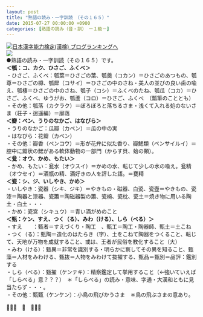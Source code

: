 ```yaml
---
layout: post
title: "熟語の読み・一字訓読　（その１６５）"
date: 2015-07-27 00:00:00 +0900
categories: [熟語の読み（音・訓）　ー１級－]
---
```


[![](/syuusyuu9701/assets/images/熟語の読み・一字訓読-（その１６５）-br_c_3028_1.gif)](http://blog.with2.net/link.php?1659096:3028 "日本漢字能力検定(漢検) ブログランキングへ")[日本漢字能力検定(漢検) ブログランキングへ](http://blog.with2.net/link.php?1659096:3028)  
![](/syuusyuu9701/assets/images/熟語の読み・一字訓読-（その１６５）-59185170c574ddfe21095a5ee05eaedb.jpg)  
●熟語の読み・一字訓読（その１６５）です。  
**＜瓠：コ、カク、ひさご、ふくべ＞**  
・ひさご、ふくべ：瓠葉＝ひさごの葉、瓠羹（コカン）＝ひさごのあつもの、瓠尊＝ひさごの樽、瓠犀（コサイ）＝ひさごの中のさね・美人の並びの良い歯の喩え、瓠棲＝ひさごの中のさね、瓠子（コシ）＝ふくべのたね、瓠瓜（コカ）＝ひさご、ふくべ、ゆうがお、瓠蘆（コロ）＝ひさご、ふくべ　（瓢箪のこととも）  
・その他：瓠落（カクラク）＝ぼろぼろと落ちるさま・浅くて入れる処のないさま（荘子・逍遥編）＝廓落  
**＜瓣：ベン、うりのなかご、はなびら＞**  
・うりのなかご：瓜瓣（カベン）＝瓜の中の実  
・はなびら：花瓣（カベン）  
・その他：瓣香（ベンコウ）＝形が花弁に似た香り、瓣鰓類（ベンサイルイ）＝腔中に瓣状の鰓がある軟体動物の一部門（からす貝、蛤の類）。  
**＜瓮：オウ、かめ、もたい＞**  
・かめ、もたい：瓮水（オウスイ）＝かめの水、転じて少しの水の喩え。瓮精（オウセイ）＝酒瓶の精、酒好きの人を評した語。＝甕精  
**＜瓷：シ、ジ、いしやき、かめ＞**  
・いしやき：瓷器（シキ、ジキ）＝やきもの・磁器、白瓷、瓷壺＝やきもの、瓷漆＝陶器と漆器、瓷簫＝陶磁器製の簫、瓷椀、瓷枕、瓷土＝焼き物に用いる陶土・白土・・・　  
・かめ：瓷宮（シキュウ）＝青い酒がめのこと  
**＜甄：ケン、すえ、つく（る）、みわ（ける）、しら（べる）＞**  
・すえ　　：甄者＝すえづくり・陶工　、甄工＝陶工・陶器師、甄土＝土こね  
・つく（る）：甄陶＝造化のはたらき（字）、土をこねて陶器をつくること、転じて、天地が万物を成就すること、或は、王者が民俗を教化すること（大）  
・みわ（ける）：甄異＝非常を識別する・明らかに察してその異を知ること、甄藻＝人材をみわける、甄抜＝人物をみわけて抜擢する、甄品＝甄別＝品評：鑑別する  
・しら（べる）：甄擢（ケンテキ）：精察鑑定して挙用すること（←強いていえば「しらべる」意？？？）　＊「しらべる」の読み・意味、字通・大漢和ともに見当たらず・・・。  
・その他：甄甄（ケンケン）：小鳥の飛びかうさま　＊鳥の飛ぶさまの意あり。  
  
👋👋👋　🐑　👋👋👋  
  